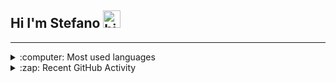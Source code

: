 ## Hi I'm Stefano <img src="https://user-images.githubusercontent.com/1303154/88677602-1635ba80-d120-11ea-84d8-d263ba5fc3c0.gif" width="28px" alt="hi">

---

<details>
  <summary>:computer: Most used languages</summary>
  <br>
  </br>
  [![Top Langs](https://github-readme-stats.vercel.app/api/top-langs/?username=0x550xaa&layout=compact)](https://github.com/anuraghazra/github-readme-stats)

</details>
  
<details>
  <summary>:zap: Recent GitHub Activity</summary>
  
<!--START_SECTION:activity-->
<!--END_SECTION:activity-->

</details>
